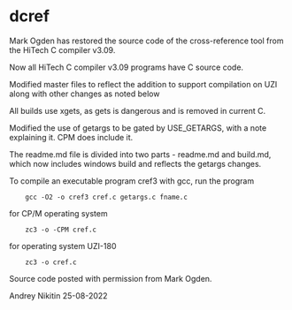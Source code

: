 # dcref
Mark Ogden has restored the source code of the cross-reference tool from the HiTech C compiler v3.09.

Now all HiTech C compiler v3.09 programs have C source code.

Мodified master files to reflect the addition to support compilation on UZI along with other changes as noted below

All builds use xgets, as gets is dangerous and is removed in current C.

Мodified the use of getargs to be gated by USE_GETARGS, with a note explaining it. CPM does include it.

The readme.md file is divided into two parts -  readme.md and build.md, which now includes windows build and reflects the getargs changes.

To compile an executable program cref3 with gcc, run the program

        gcc -O2 -o cref3 cref.c getargs.c fname.c

for CP/M operating system

        zc3 -o -CPM cref.c

for operating system UZI-180

        zc3 -o cref.c

Source code posted with permission from Mark Ogden.
 
Andrey Nikitin 
 25-08-2022

